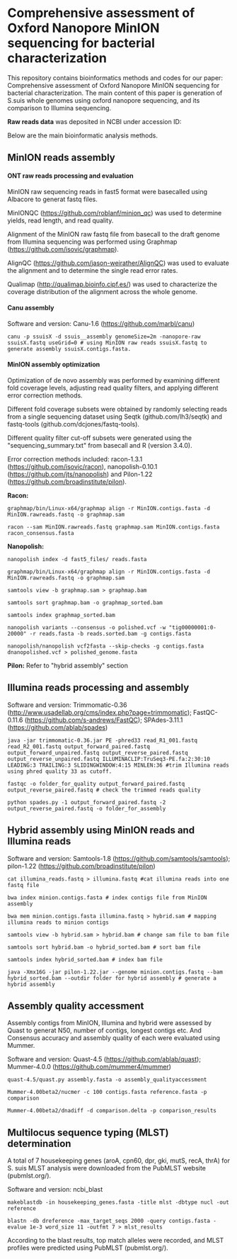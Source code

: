 # Comprehensive assessment of Oxford Nanopore MinION sequencing for bacterial characterization

This repository contains bioinformatics methods and codes for our paper: Comprehensive assessment of Oxford Nanopore MinION sequencing for bacterial characterization. The main content of this paper is generation of S.suis whole genomes using oxford nanopore sequencing, and its comparison to Illumina sequencing.
 
**Raw reads data** was deposited in NCBI under accession ID:

Below are the main bioinformatic analysis methods.

## MinION reads assembly

#### ONT raw reads processing and evaluation

MinION raw sequencing reads in fast5 format were basecalled using Albacore to generat fastq files. 

MinIONQC (https://github.com/roblanf/minion_qc) was used to determine yields, read length, and read quality.

Alignment of the MinION raw fastq file from basecall to the draft genome from Illumina sequencing was performed using Graphmap (https://github.com/isovic/graphmap).

AlignQC (https://github.com/jason-weirather/AlignQC) was used to evaluate the alignment and to determine the single read error rates.

Qualimap (http://qualimap.bioinfo.cipf.es/) was used to characterize the coverage distribution of the alignment across the whole genome.

#### Canu assembly

Software and version: Canu-1.6 (https://github.com/marbl/canu)

```
canu -p ssuisX -d ssuis__assembly genomeSize=2m -nanopore-raw ssuisX.fastq useGrid=0 # using MinION raw reads ssuisX.fastq to generate assembly ssuisX.contigs.fasta.
```

#### MinION assembly optimization

Optimization of de novo assembly was performed by examining different fold coverage levels, adjusting read quality filters, and applying different error correction methods. 

Different fold coverage subsets were obtained by randomly selecting reads from a single sequencing dataset using Seqtk (github.com/lh3/seqtk) and fastq-tools (github.com/dcjones/fastq-tools). 

Different quality filter cut-off subsets were generated using the "sequencing_summary.txt" from basecall and R (version 3.4.0).

Error correction methods included: racon-1.3.1 (https://github.com/isovic/racon), nanopolish-0.10.1 (https://github.com/jts/nanopolish) and Pilon-1.22 (https://github.com/broadinstitute/pilon).

**Racon:**

```
graphmap/bin/Linux-x64/graphmap align -r MinION.contigs.fasta -d MinION.rawreads.fastq -o graphmap.sam 

racon --sam MinION.rawreads.fastq graphmap.sam MinION.contigs.fasta racon_consensus.fasta
```

**Nanopolish:**

```
nanopolish index -d fast5_files/ reads.fasta

graphmap/bin/Linux-x64/graphmap align -r MinION.contigs.fasta -d MinION.rawreads.fastq -o graphmap.sam 

samtools view -b graphmap.sam > graphmap.bam

samtools sort graphmap.bam -o graphmap_sorted.bam

samtools index graphmap_sorted.bam

nanopolish variants --consensus -o polished.vcf -w "tig00000001:0-20000" -r reads.fasta -b reads.sorted.bam -g contigs.fasta

nanopolish/nanopolish vcf2fasta --skip-checks -g contigs.fasta dnanopolished.vcf > polished_genome.fasta
```

**Pilon:** Refer to "hybrid assembly" section

## Illumina reads processing and assembly

Software and version: Trimmomatic-0.36 (http://www.usadellab.org/cms/index.php?page=trimmomatic);  FastQC-0.11.6 (https://github.com/s-andrews/FastQC); SPAdes-3.11.1 (https://github.com/ablab/spades)

```
java -jar trimmomatic-0.36.jar PE -phred33 read_R1_001.fastq read_R2_001.fastq output_forward_paired.fastq output_forward_unpaired.fastq output_reverse_paired.fastq output_reverse_unpaired.fastq ILLUMINACLIP:TruSeq3-PE.fa:2:30:10 LEADING:3 TRAILING:3 SLIDINGWINDOW:4:15 MINLEN:36 #trim Illumina reads using phred quality 33 as cutoff.

fastqc -o folder_for_quality output_forward_paired.fastq output_reverse_paired.fastq # check the trimmed reads quality

python spades.py -1 output_forward_paired.fastq -2 output_reverse_paired.fastq -o folder_for_assembly
```

## Hybrid assembly using MinION reads and Illumina reads

Software and version: Samtools-1.8 (https://github.com/samtools/samtools); pilon-1.22 (https://github.com/broadinstitute/pilon)

```
cat illumina_reads.fastq > illumina.fastq #cat illumina reads into one fastq file

bwa index minion.contigs.fasta # index contigs file from MinION assembly

bwa mem minion.contigs.fasta illumina.fastq > hybrid.sam # mapping illumina reads to minion contigs

samtools view -b hybrid.sam > hybrid.bam # change sam file to bam file

samtools sort hybrid.bam -o hybrid_sorted.bam # sort bam file

samtools index hybrid_sorted.bam # index bam file

java -Xmx16G -jar pilon-1.22.jar --genome minion.contigs.fastq --bam hybrid_sorted.bam --outdir folder for hybrid assembly # generate a hybrid assembly
```

## Assembly quality accessment

Assembly contigs from MinION, Illumina and hybrid were assessed by Quast to generat N50, number of contigs, longest contigs etc. And Consensus accuracy and assembly quality of each were evaluated using Mummer. 

Software and version: Quast-4.5 (https://github.com/ablab/quast); Mummer-4.0.0 (https://github.com/mummer4/mummer)

```
quast-4.5/quast.py assembly.fasta -o assembly_qualityaccessment 

Mummer-4.00beta2/nucmer -c 100 contigs.fasta reference.fasta -p comparison

Mummer-4.00beta2/dnadiff -d comparison.delta -p comparison_results 
```

## Multilocus sequence typing (MLST) determination

A total of 7 housekeeping genes (aroA, cpn60, dpr, gki, mutS, recA, thrA) for S. suis MLST analysis were downloaded from the PubMLST website (pubmlst.org/). 

Software and version: ncbi_blast

```
makeblastdb -in housekeeping_genes.fasta -title mlst -dbtype nucl -out reference

blastn -db dreference -max_target_seqs 2000 -query contigs.fasta -evalue 1e-3 word_size 11 -outfmt 7 > mlst_results
```

According to the blast results, top match alleles were recorded, and MLST profiles were predicted using PubMLST (pubmlst.org/).
